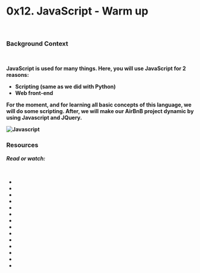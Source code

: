 <!Doctype HTML>
<h1><strong>0x12. JavaScript - Warm up</h1>
<br>

<h3>Background Context</h3>
<br>

<p>
JavaScript is used for many things. Here, you will use JavaScript for 2 reasons:<br>
<ul>
<li>Scripting (same as we did with Python)</li>
<li>Web front-end</li>
</ul>
For the moment, and for learning all basic concepts of this language, we will do some scripting. After, we will make our AirBnB project dynamic by using Javascript and JQuery.
</p>

<img scr="https://s3.amazonaws.com/intranet-projects-files/holbertonschool-higher-level_programming+/303/Javascript-535.png.jpeg" alt="Javascript">

<br>
<h3>Resources</h3>
<p><em>Read or watch:</p><br>
<ul>
<li><a href="https://intranet.alxswe.com/rltoken/3HLjEesLsmyWfRUWnxgUGg" alt="Writing JavaScript Code"><li>
<li><a href="https://intranet.alxswe.com/rltoken/zgOWmcpVLZFEmFlmuwayyg" alt="Variables"></li>
<li><a href="https://intranet.alxswe.com/rltoken/VPd6JWaLrwOBzjAeXNAEqg" alt="Data types"></li>
<li><a href="https://intranet.alxswe.com/rltoken/3HLjEesLsmyWfRUWnxgUGg" alt="Operators"></li>
<li><a href="https://intranet.alxswe.com/rltoken/PHtcJJk30gBNmlFQ9R4RVg" alt="Operator precedence"></li>
<li><a href="https://intranet.alxswe.com/rltoken/tsreKcNh_KmTmLPHsfvJRw" alt="Controlling Program Flow"></li>
<li><a href="https://intranet.alxswe.com/rltoken/e3EfHIxICdIncGBwwIDbXQ" alt="Functions"></li>
<li><a href="https://intranet.alxswe.com/rltoken/jg7IbvJpV2oLIKgqOAQH1g" alt="Objects and Arrays"></li>
<li><a href="https://intranet.alxswe.com/rltoken/jg7IbvJpV2oLIKgqOAQH1g" alt="Intrinsic Objects"></li>
<li><a href="https://intranet.alxswe.com/rltoken/g-MgvO09Ur02RhM63gVyXw" alt="Module patterns"></li>
<li><a href="https://intranet.alxswe.com/rltoken/gJi61GeJTRX0g-M0Rx-0Iw" alt="var, let and const"></li>
<li><a href="https://intranet.alxswe.com/rltoken/Y8hkOcy5jO22lQGyF6_NiA" alt="JavaScript Tutorial"></li>
<li><a href="https://intranet.alxswe.com/rltoken/NZawtiBjWUpiojnrtVywNw" alt="Modern JS"></li>
</ul>
